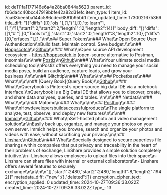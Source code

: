 id: de111fa1177146e6a4a28ba0844a5623
parent_id: fb6da4c40bcc47919bbfe42a82d31efc
item_type: 1
item_id: 7ca63bee5ba144c586cdec6881b95bb1
item_updated_time: 1730021675366
title_diff: "[{\"diffs\":[[0,\"ols \"],[1,\"(\"],[0,\"to learn\"],[1,\")\"]],\"start1\":2,\"start2\":2,\"length1\":12,\"length2\":14}]"
body_diff: "[{\"diffs\":[[1,\"# \"],[0,\"Tools to\"]],\"start1\":0,\"start2\":0,\"length1\":8,\"length2\":10},{\"diffs\":[[0,\"erfaces.\"],[1,\"\\\n\\\n## [Super Tokens](https://supertokens.com/)\\\n### What\\\nOpen Source User Authentication\\\nBuild fast. Maintain control. Save budget.\\\n\\\n## [Hoppscotch](https://hoppscotch.io/)\\\n[Github](https://github.com/hoppscotch/hoppscotch)\\\n### What\\\nOpen source API development ecosystem - https://hoppscotch.io (open-source alternative to Postman, Insomnia)\\\n\\\n## [Postiz](https://postiz.com/)\\\n[Github](https://github.com/gitroomhq/postiz-app)\\\n### What\\\nYour ultimate social media scheduling tool\\\nPostiz offers everything you need to manage your social media posts, build an audience, capture leads, and grow your business.\\\n\\\n\\\n## Glitchtip\\\n### What\\\n\\\n\\\n## Pocketbase\\\n### What\\\n\\\n\\\n## [Query Book](Query Book)\\\n[Github](https://github.com/pinterest/querybook)\\\n### What\\\nQuerybook is Pinterest’s open-source big data IDE via a notebook interface.\\\nQuerybook is a Big Data IDE that allows you to discover, create, and share data analyses, queries, and tables. \\\n\\\n\\\n## Netdata\\\n### What\\\n\\\n\\\n## Matomo\\\n### What\\\n\\\n\\\n## [Posthog](https://posthog.com/)\\\n### What\\\nHowdevelopersbuildsuccessfulproducts\\\nThe single platform to analyze, test, observe, and deploy new features\\\n\\\n\\\n## [Immich](https://immich.app/)\\\n[Github](https://github.com/immich-app/immich)\\\n### What\\\nSelf-hosted photo and video management solution\\\n\\\nEasily back up, organize, and manage your photos on your own server. Immich helps you browse, search and organize your photos and videos with ease, without sacrificing your privacy.\\\n\\\n## [Linshare](https://linshare.app/)\\\n[Github](https://github.com/linagora/linshare)\\\n### What\\\nSpecially designed to secure paperless file sharings within companies that put privacy and traceability in the heart of their problems of exchange, LinShare provides a simple solution completely intuitive.\\\n- Linshare allows employees to upload files into their space\\\n- Linshare can share files with internal or external collaborators\\\n- Linshare offers several features to securely exchange\\\n\\\n\\\n\\\n\"]],\"start1\":2480,\"start2\":2480,\"length1\":8,\"length2\":1942}]"
metadata_diff: {"new":{},"deleted":[]}
encryption_cipher_text: 
encryption_applied: 0
updated_time: 2024-10-27T09:36:33.022Z
created_time: 2024-10-27T09:36:33.022Z
type_: 13